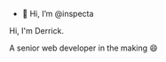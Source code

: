 - 👋 Hi, I’m @inspecta

<!---
inspecta/inspecta is a ✨ special ✨ repository because its `README.md` (this file) appears on your GitHub profile.
You can click the Preview link to take a look at your changes.
--->

Hi, I'm Derrick.

A senior web developer in the making :smile:
